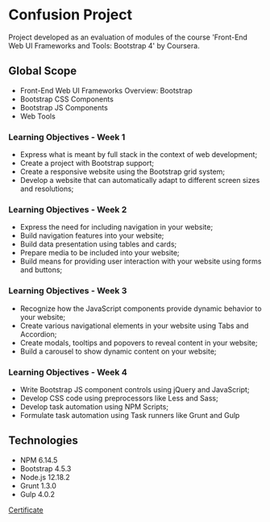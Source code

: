 # Confusion Project

Project developed as an evaluation of modules of the course 'Front-End Web UI Frameworks and Tools: Bootstrap 4' by Coursera.

## Global Scope

- Front-End Web UI Frameworks Overview: Bootstrap
- Bootstrap CSS Components
- Bootstrap JS Components
- Web Tools

### Learning Objectives - Week 1

- Express what is meant by full stack in the context of web development;
- Create a project with Bootstrap support;
- Create a responsive website using the Bootstrap grid system;
- Develop a website that can automatically adapt to different screen sizes and resolutions;

### Learning Objectives - Week 2

- Express the need for including navigation in your website;
- Build navigation features into your website;
- Build data presentation using tables and cards;
- Prepare media to be included into your website;
- Build means for providing user interaction with your website using forms and buttons;

### Learning Objectives - Week 3

- Recognize how the JavaScript components provide dynamic behavior to your website;
- Create various navigational elements in your website using Tabs and Accordion;
- Create modals, tooltips and popovers to reveal content in your website;
- Build a carousel to show dynamic content on your website;

### Learning Objectives - Week 4

- Write Bootstrap JS component controls using jQuery and JavaScript;
- Develop CSS code using preprocessors like Less and Sass;
- Develop task automation using NPM Scripts;
- Formulate task automation using Task runners like Grunt and Gulp

## Technologies

- NPM 6.14.5
- Bootstrap 4.5.3
- Node.js 12.18.2
- Grunt 1.3.0
- Gulp 4.0.2

<a href="https://www.coursera.org/account/accomplishments/verify/EYLRNECM4GPB" target="_blank">Certificate</a>


